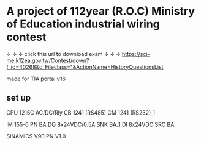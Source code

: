 # A project of 112year (R.O.C) Ministry of Education industrial wiring contest
↓ ↓ ↓ click this url to download exam ↓ ↓ ↓
https://sci-me.k12ea.gov.tw/Contest/down?f_id=40268&c_Fileclass=1&ActionName=HistoryQuestionsList

made for TIA portal v16

## set up
CPU 1215C AC/DC/Rly
CB 1241 (RS485)
CM 1241 (RS232)_1

IM 155-6 PN BA
DQ 8x24VDC/0.5A SNK BA_1
DI 8x24VDC SRC BA

SINAMICS V90 PN V1.0